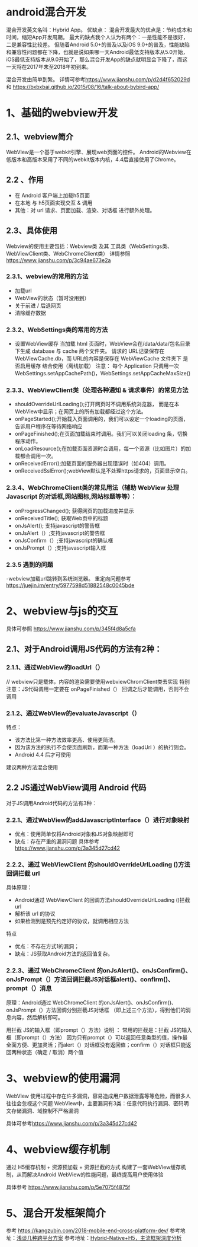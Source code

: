 android混合开发
==========
混合开发英文名叫：Hybrid App。
优缺点：
混合开发最大的优点是：节约成本和时间，缩短App开发周期。
最大的缺点我个人认为有两个：一是性能不是很好，二是兼容性比较差。
但随着Android 5.0+的普及以及iOS 9.0+的普及，性能缺陷和兼容性问题都在下降，也就是说如果哪一天Android最低支持版本从5.0开始，iOS最低支持版本从9.0开始了，那么混合开发App的缺点就明显会下降了，而这一天将在2017年末至2018年初到来。

混合开发由简单到繁。
详情可参考<https://www.jianshu.com/p/d2d4f652029d> 和 <https://bxbxbai.github.io/2015/08/16/talk-about-bybird-app/>
# 1、基础的webview开发
 ## 2.1、webview简介
 WebView是一个基于webkit引擎、展现web页面的控件。
 Android的Webview在低版本和高版本采用了不同的webkit版本内核，4.4后直接使用了Chrome。
 ## 2.2 、作用
  - 在 Android 客户端上加载h5页面
  - 在本地 与 h5页面实现交互 & 调用
  - 其他：对 url 请求、页面加载、渲染、对话框 进行额外处理。
## 2.3、具体使用
 Webview的使用主要包括：Webview类 及其 工具类（WebSettings类、WebViewClient类、WebChromeClient类）
 详情参照<https://www.jianshu.com/p/3c94ae673e2a>
 
 ### 2.3.1、webview的常用的方法
  - 加载url
  - WebView的状态（暂时没用到）
  - 关于前进 / 后退网页
  - 清除缓存数据
 ### 2.3.2、WebSettings类的常用的方法
  - 设置WebView缓存
   当加载 html 页面时，WebView会在/data/data/包名目录下生成 database 与 cache 两个文件夹。
   请求的 URL记录保存在 WebViewCache.db，而 URL的内容是保存在 WebViewCache 文件夹下
   是否启用缓存
   结合使用（离线加载）
  注意： 每个 Application 只调用一次 WebSettings.setAppCachePath()，WebSettings.setAppCacheMaxSize()
 ### 2.3.3、WebViewClient类（处理各种通知 & 请求事件）的常见方法
  - shouldOverrideUrlLoading();打开网页时不调用系统浏览器， 而是在本WebView中显示；在网页上的所有加载都经过这个方法。
  - onPageStarted();开始载入页面调用的，我们可以设定一个loading的页面，告诉用户程序在等待网络响应
  - onPageFinished();在页面加载结束时调用。我们可以关闭loading 条，切换程序动作。
  - onLoadResource();在加载页面资源时会调用，每一个资源（比如图片）的加载都会调用一次。
  - onReceivedError();加载页面的服务器出现错误时（如404）调用。
  - onReceivedSslError();webView默认是不处理https请求的，页面显示空白。
 ### 2.3.4、WebChromeClient类的常见用法（辅助 WebView 处理 Javascript 的对话框,网站图标,网站标题等等）：
  - onProgressChanged(); 获得网页的加载进度并显示
  - onReceivedTitle(); 获取Web页中的标题
  - onJsAlert(); 支持javascript的警告框
  - onJsAlert（）;支持javascript的警告框
  - onJsConfirm（）;支持javascript的确认框
  - onJsPrompt（）;支持javascript输入框
 ### 2.3.5 遇到的问题
 -webview加载url跳转到系统浏览器。 重定向问题参考<https://juejin.im/entry/5977598d51882548c0045bde>
 
 # 2、webview与js的交互
 具体可参照 <https://www.jianshu.com/p/345f4d8a5cfa>
 ## 2.1、对于Android调用JS代码的方法有2种：

 ### 2.1.1、通过WebView的loadUrl（）
  // webview只是载体，内容的渲染需要使用webviewChromClient类去实现
  特别注意：JS代码调用一定要在 onPageFinished（） 回调之后才能调用，否则不会调用
 ### 2.1.2、通过WebView的evaluateJavascript（）
  特点：
  - 该方法比第一种方法效率更高、使用更简洁。
  - 因为该方法的执行不会使页面刷新，而第一种方法（loadUrl ）的执行则会。
  - Android 4.4 后才可使用
  
  建议两种方法混合使用
  ## 2.2 JS通过WebView调用 Android 代码
  对于JS调用Android代码的方法有3种：

 ### 2.2.1、通过WebView的addJavascriptInterface（）进行对象映射
 - 优点：使用简单仅将Android对象和JS对象映射即可
 - 缺点：存在严重的漏洞问题 具体参考<https://www.jianshu.com/p/3a345d27cd42>
 
 ### 2.2.2、通过 WebViewClient 的shouldOverrideUrlLoading ()方法回调拦截 url
 具体原理：
 - Android通过 WebViewClient 的回调方法shouldOverrideUrlLoading ()拦截 url
 - 解析该 url 的协议
 - 如果检测到是预先约定好的协议，就调用相应方法
 
 特点
 - 优点：不存在方式1的漏洞；
 - 缺点：JS获取Android方法的返回值复杂。
 ### 2.2.3、通过 WebChromeClient 的onJsAlert()、onJsConfirm()、onJsPrompt（）方法回调拦截JS对话框alert()、confirm()、prompt（）消息
  原理：Android通过 WebChromeClient 的onJsAlert()、onJsConfirm()、onJsPrompt（）方法回调分别拦截JS对话框
（即上述三个方法），得到他们的消息内容，然后解析即可。

 用拦截 JS的输入框（即prompt（）方法）说明 ：
  常用的拦截是：拦截 JS的输入框（即prompt（）方法）
  因为只有prompt（）可以返回任意类型的值，操作最全面方便、更加灵活；而alert（）对话框没有返回值；confirm（）对话框只能返回两种状态（确定 / 取消）两个值

# 3、webview的使用漏洞
 WebView 使用过程中存在许多漏洞，容易造成用户数据泄露等等危险，而很多人往往会忽视这个问题
 WebView中，主要漏洞有3类：任意代码执行漏洞、密码明文存储漏洞、域控制不严格漏洞
 
 具体可参考<https://www.jianshu.com/p/3a345d27cd42>
  
# 4、webview缓存机制
通过 H5缓存机制 + 资源预加载 + 资源拦截的方式 构建了一套WebView缓存机制，从而解决Android WebView的性能问题，最终提高用户使用体验

具体参考 <https://www.jianshu.com/p/5e7075f4875f>

# 5、混合开发框架简介
 参考 <https://kangzubin.com/2018-mobile-end-cross-platform-dev/>
 参考地址：[浅谈几种跨平台方案](https://zhuanlan.zhihu.com/p/148820818)
 参考地址：[Hybrid-Native+H5，主流框架深度分析](https://www.jianshu.com/p/cd44823db35f)
  
  
